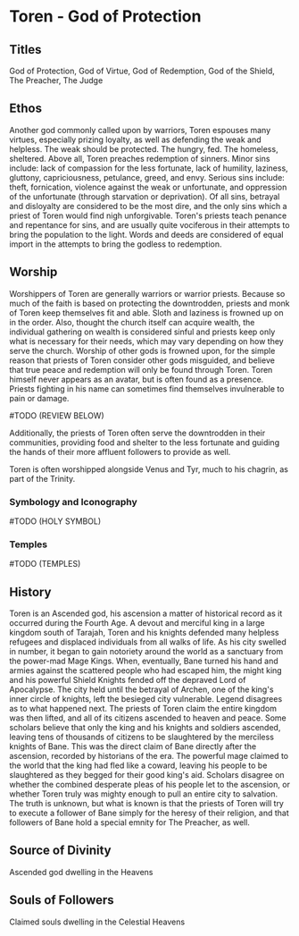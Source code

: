 # Toren - God of Protection

<!-- toc -->

## Titles

God of Protection, God of Virtue, God of Redemption, God of the Shield, The Preacher, The Judge

## Ethos

Another god commonly called upon by warriors, Toren espouses many virtues, especially prizing loyalty, as well as defending the weak and helpless. The weak should be protected. The hungry, fed. The homeless, sheltered. Above all, Toren preaches redemption of sinners. Minor sins include: lack of compassion for the less fortunate, lack of humility, laziness, gluttony, capriciousness, petulance, greed, and envy. Serious sins include: theft, fornication, violence against the weak or unfortunate, and oppression of the unfortunate (through starvation or deprivation). Of all sins, betrayal and disloyalty are considered to be the most dire, and the only sins which a priest of Toren would find nigh unforgivable. Toren's priests teach penance and repentance for sins, and are usually quite vociferous in their attempts to bring the population to the light. Words and deeds are considered of equal import in the attempts to bring the godless to redemption.

## Worship

Worshippers of Toren are generally warriors or warrior priests. Because so much of the faith is based on protecting the downtrodden, priests and monk of Toren keep themselves fit and able. Sloth and laziness is frowned up on in the order. Also, thought the church itself can acquire wealth, the individual gathering on wealth is considered sinful and priests keep only what is necessary for their needs, which may vary depending on how they serve the church. Worship of other gods is frowned upon, for the simple reason that priests of Toren consider other gods misguided, and believe that true peace and redemption will only be found through Toren. Toren himself never appears as an avatar, but is often found as a presence. Priests fighting in his name can sometimes find themselves invulnerable to pain or damage.

#TODO (REVIEW BELOW)

Additionally, the priests of Toren often serve the downtrodden in their communities, providing food and shelter to the less fortunate and guiding the hands of their more affluent followers to provide as well.

Toren is often worshipped alongside Venus and Tyr, much to his chagrin, as part of the Trinity.

### Symbology and Iconography

#TODO (HOLY SYMBOL)

### Temples

#TODO (TEMPLES)

## History

Toren is an Ascended god, his ascension a matter of historical record as it occurred during the Fourth Age. A devout and merciful king in a large kingdom south of Tarajah, Toren and his knights defended many helpless refugees and displaced individuals from all walks of life. As his city swelled in number, it began to gain notoriety around the world as a sanctuary from the power-mad Mage Kings. When, eventually, Bane turned his hand and armies against the scattered people who had escaped him, the might king and his powerful Shield Knights fended off the depraved Lord of Apocalypse. The city held until the betrayal of Archen, one of the king's inner circle of knights, left the besieged city vulnerable. Legend disagrees as to what happened next. The priests of Toren claim the entire kingdom was then lifted, and all of its citizens ascended to heaven and peace. Some scholars believe that only the king and his knights and soldiers ascended, leaving tens of thousands of citizens to be slaughtered by the merciless knights of Bane. This was the direct claim of Bane directly after the ascension, recorded by historians of the era. The powerful mage claimed to the world that the king had fled like a coward, leaving his people to be slaughtered as they begged for their good king's aid. Scholars disagree on whether the combined desperate pleas of his people let to the ascension, or whether Toren truly was mighty enough to pull an entire city to salvation. The truth is unknown, but what is known is that the priests of Toren will try to execute a follower of Bane simply for the heresy of their religion, and that followers of Bane hold a special emnity for The Preacher, as well.

## Source of Divinity

Ascended god dwelling in the Heavens

## Souls of Followers

Claimed souls dwelling in the Celestial Heavens